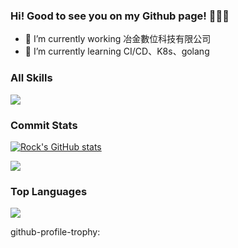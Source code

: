### Hi! Good to see you on my Github page! 👋👋👋

- 🔭 I’m currently working 冶金數位科技有限公司
- 🌱 I’m currently learning CI/CD、K8s、golang


###   All Skills

![](https://skillicons.dev/icons?perline=15&i=kubernetes,docker,ansible,linux,grafana,prometheus,nginx,aws,gcp,mysql,mongo,redis,golang,bash,cloudflare)

###   Commit Stats

[![Rock's GitHub stats](https://github-readme-stats.vercel.app/api?username=rock78469&theme=radical)](https://github.com/anuraghazra/github-readme-stats)

![](https://github-profile-trophy.vercel.app/?username=rock78469&theme=radical&row=1)


###   Top Languages

![](https://github-readme-stats.vercel.app/api/top-langs/?username=rock78469&layout=compact&theme=dark)





github-profile-trophy:
<!--
**rock78469/rock78469** is a ✨ _special_ ✨ repository because its `README.md` (this file) appears on your GitHub profile.

Here are some ideas to get you started:

- 🔭 I’m currently working on ...
- 🌱 I’m currently learning ...
- 👯 I’m looking to collaborate on ...
- 🤔 I’m looking for help with ...
- 💬 Ask me about ...
- 📫 How to reach me: ...
- 😄 Pronouns: ...
- ⚡ Fun fact: ...
-->

